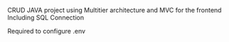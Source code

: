 CRUD JAVA project using Multitier architecture and MVC for the frontend
Including SQL Connection

Required to configure .env